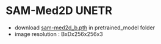 # SAM-Med2D UNETR
- download [sam-med2d_b.pth](https://drive.google.com/file/d/1ARiB5RkSsWmAB_8mqWnwDF8ZKTtFwsjl/view) in pretrained_model folder 
- image resolution : BxDx256x256x3